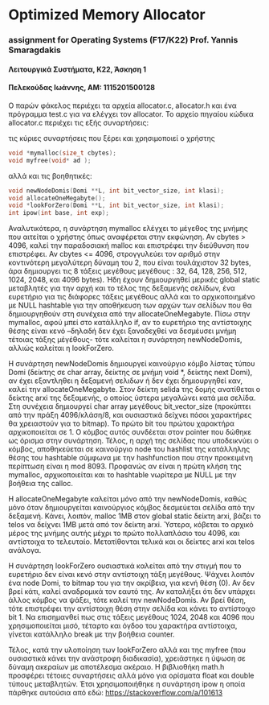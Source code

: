 # Optimized Memory Allocator
### assignment for Operating Systems (F17/Κ22) Prof. Yannis Smaragdakis

#### Λειτουργικά Συστήματα, Κ22, Άσκηση 1
#### Πελεκούδας Ιωάννης, ΑΜ: 1115201500128

Ο παρών φάκελος περιέχει τα αρχεία allocator.c, allocator.h και ένα πρόγραμμα test.c για να ελέγχει τον allocator.
Το αρχείο πηγαίου κώδικα allocator.c περιέχει τις εξής συναρτήσεις:

τις κύριες συναρτήσεις που ξέρει και χρησιμοποιεί ο χρήστης
```C
void *mymalloc(size_t cbytes);
void myfree(void* ad ); 
```

αλλά και τις βοηθητικές:
```C
void newNodeDomis(Domi **L, int bit_vector_size, int klasi);
void allocateOneMegabyte();
void *lookForZero(Domi **L, int bit_vector_size, int klasi);
int ipow(int base, int exp);
```

Αναλυτικότερα, η συνάρτηση mymalloc ελέγχει το μέγεθος της μνήμης που αιτείται ο χρήστης όπως αναφέρεται στην εκφώνηση.
Αν cbytes > 4096, καλεί την παραδοσιακή malloc και επιστρέφει την διεύθυνση που επιστρέφει. 
Αν cbytes <= 4096, στρογγυλεύει τον αριθμό στην κοντινότερη μεγαλύτερη δύναμη του 2, που είναι τουλάχιστον 32 bytes,
άρα δημιουργει τις 8 τάξεις μεγέθους μεγέθους : 32, 64, 128, 256, 512, 1024, 2048, και 4096 bytes). 
Ήδη έχουν δημιουργηθεί μερικές global static μεταβλητές για την αρχή και το τέλος της δεξαμενής σελίδων,
ένα ευρετήριο για τις διάφορες τάξεις μεγέθους αλλά και το αρχικοποιημένο με NULL hashtable για την αποθήκευση των αρχών των σελίδων που θα δημιουργηθούν στη συνέχεια από την allocateOneMegabyte.
Πίσω στην mymalloc, αφού μπεί στο κατάλληλο if, αν το ευρετήριο της αντίστοιχης θέσης είναι κενό
–δηλαδή δεν έχει ξαναδεχθεί να δεσμέυσει μνήμη τέτοιας τάξης μέγέθους- τότε καλείται η συνάρτηση newNodeDomis, αλλιώς καλείται η lookForZero.

Η συνάρτηση newNodeDomis δημιουργεί καινούργιο κόμβο λίστας τύπου Domi (δείκτης σε char array, δείκτης σε μνήμη void *, δείκτης next Domi), 
αν έχει εξαντληθει η δεξαμενή σελιδων ή δεν έχει δημιουργηθεί καν, καλεί την allocateOneMegabyte. 
Στον δείκτη selida της δομής ανατίθεται ο δείκτης arxi της δεξαμενής, ο οποίος ύστερα μεγαλώνει κατά μια σελίδα.
Στη συνέχεια δημιουργεί char array μεγέθους bit_vector_size (προκύπτει από την πράξη 4096/κλάση/8, και ουσιαστικά δείχνει πόσοι χαρακτήρες θα χρειαστούν για το bitmap).
Το πρώτο bit του πρώτου χαρακτήρα αρχικοποιείται σε 1. O κόμβος αυτός συνδέεται στον pointer που δώθηκε ως όρισμα στην συνάρτηση. 
Τέλος, η αρχή της σελίδας που υποδεικνύει ο κόμβος,
αποθηκεύεται σε καινούργιο node του hashlist της κατάλληλης θέσης του hashtable σύμφωνα με την hashfunction που στην προκειμένη περίπτωση είναι η mod 8093. 
Προφανώς αν είναι η πρώτη κλήση της mymalloc, αρχικοποιείται και το hashtable νωρίτερα με NULL με την βοήθεια της calloc.

Η allocateOneMegabyte καλείται μόνο από την newNodeDomis, καθώς μόνο όταν δημιουργείται καινούργιος κόμβος δεσμεύεται σελίδα από την δεξαμενή.
Κάνει, λοιπόν, malloc 1MB στον global static δείκτη arxi, βάζει το telos να δείχνει 1MB μετά από τον δείκτη arxi.
Ύστερα, κόβεται το αρχικό μέρος της μνήμης αυτής μέχρι το πρώτο πολλαπλάσιο του 4096, και αντίστοιχα το τελευταίο.
Μετατίθονται τελικά και οι δείκτες arxi και telos ανάλογα.

Η συνάρτηση lookForZero ουσιαστικά καλείται από την στιγμή που το ευρετήριο δεν είναι κενό στην αντίστοιχη τάξη μεγέθους. 
Ψάχνει λοιπόν ένα node Domi, το bitmap του για την ακρίβεια, για κενή θέση (0). 
Αν δεν βρεί κάτι, καλεί αναδρομικά τον εαυτό της.
Αν καταλήξει ότι δεν υπάρχει άλλος κόμβος να ψάξει, τότε καλεί την newNodeDomis. 
Αν βρεί θέση, τότε επιστρέφει την αντίστοιχη θέση στην σελίδα και κάνει το αντίστοιχο bit 1. 
Να επισημανθεί πως στις τάξεις μεγέθους 1024, 2048 και 4096 που χρησιμοποιείται μισό, τέταρτο και όγδοο του χαρακτήρα αντίστοιχα, γίνεται κατάλληλο break με την βοήθεια counter.

Τέλος, κατά την υλοποίηση των lookForZero αλλά και της myfree (που ουσιαστικά κάνει την ανάστροφη διαδικασία), 
χρειάστηκε η ύψωση σε δύναμη ακεραίων με αποτέλεσμα ακέραιο.
Η βιβλιοθήκη math.h προσφέρει τέτοιες συναρτήσεις αλλά μόνο για ορίσματα float και double τύπους μεταβλητών.
Έτσι χρησιμοποιήθηκε η συνάρτηση ipow η οποία πάρθηκε αυτούσια από εδώ: https://stackoverflow.com/a/101613

